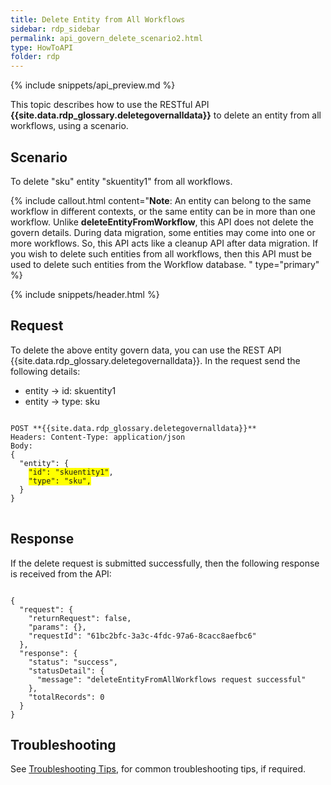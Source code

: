 ```yaml
---
title: Delete Entity from All Workflows
sidebar: rdp_sidebar
permalink: api_govern_delete_scenario2.html
type: HowToAPI
folder: rdp
---
```


{% include snippets/api_preview.md %}

This topic describes how to use the RESTful API **{{site.data.rdp_glossary.deletegovernalldata}}** to delete an entity from all workflows, using a scenario.

## Scenario

To delete "sku" entity "skuentity1" from all workflows.

{% include callout.html content="**Note**:
An entity can belong to the same workflow in different contexts, or the same entity can be in more than one workflow. Unlike **deleteEntityFromWorkflow**, this API does not delete the govern details. During data migration, some entities may come into one or more workflows. So, this API acts like a cleanup API after data migration. If you wish to delete such entities from all workflows, then this API must be used to delete such entities from the Workflow database.
" type="primary" %}

{% include snippets/header.html %}

## Request

To delete the above entity govern data, you can use the REST API {{site.data.rdp_glossary.deletegovernalldata}}. In the request send the following details:

* entity -> id: skuentity1
* entity -> type: sku

<pre>
<code>
POST **{{site.data.rdp_glossary.deletegovernalldata}}**
Headers: Content-Type: application/json
Body:
{
  "entity": {
    <span style="background-color: #FFFF00">"id": "skuentity1"</span>,
    <span style="background-color: #FFFF00">"type": "sku",</span>
  }
}
</code>
</pre>

## Response

If the delete request is submitted successfully, then the following response is received from the API:

<pre><code>
{
  "request": {
    "returnRequest": false,
    "params": {},
    "requestId": "61bc2bfc-3a3c-4fdc-97a6-8cacc8aefbc6"
  },
  "response": {
    "status": "success",
    "statusDetail": {
      "message": "deleteEntityFromAllWorkflows request successful"
    },
    "totalRecords": 0
  }
}
</code></pre>

## Troubleshooting

See [Troubleshooting Tips](api_troubleshooting_tips.html), for common troubleshooting tips, if required.